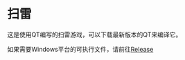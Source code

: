 # 扫雷

这是使用QT编写的扫雷游戏，可以下载最新版本的QT来编译它。

如果需要Windows平台的可执行文件，请前往[Release](https://github.com/LLyronx/Sweep/releases)
